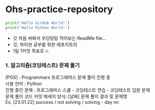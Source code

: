 # Ohs-practice-repository
``` python
print('Hello GitHub World!')
print('Hello Python World!')
```
* 깃 처음 써봐서 우당탕탕 적어보는 ReadMe file...
* 깃, 파이썬 공부를 위한 레포지토리
* 1일 1커밋 목표로 🔥

### 1. 알고리즘(코딩테스트) 문제 풀기
[PGS] : Programmars 프로그래머스 문제 풀이 진행 중   
사용 언어 : Python   
진행 중인 문제 : 프로그래머스 스쿨 - 코딩테스트 연습 - 코딩테스트 입문 문제   
문제 풀이 코드 커밋 메세지 양식: [날짜] 문제 풀이 결과 및 문제명   
Ex. [23.01.22] success / not solving / solving - day nn   
